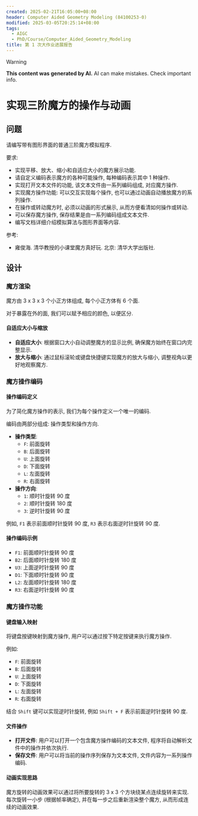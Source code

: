 ```yaml
---
created: 2025-02-21T16:05:00+08:00
header: Computer Aided Geometry Modeling (84100253-0)
modified: 2025-03-05T20:25:14+08:00
tags:
  - AIGC
  - PhD/Course/Computer_Aided_Geometry_Modeling
title: 第 1 次大作业进展报告
---
```


> [!WARNING]
> **This content was generated by AI.**
> AI can make mistakes. Check important info.

# 实现三阶魔方的操作与动画

## 问题

请编写带有图形界面的普通三阶魔方模拟程序.

要求:

- 实现平移、放大、缩小和自适应大小的魔方展示功能.
- 请自定义编码表示魔方的各种可能操作, 每种编码表示其中 1 种操作.
- 实现打开文本文件的功能, 该文本文件由一系列编码组成, 对应魔方操作.
- 实现魔方操作功能: 可以交互实现每个操作, 也可以通过动画自动播放魔方的系列操作.
- 在操作或转动魔方时, 必须以动画的形式展示, 从而方便看清如何操作或转动.
- 可以保存魔方操作, 保存结果是由一系列编码组成文本文件.
- 编写文档详细介绍模拟算法与图形界面等内容.

参考:

- 雍俊海. 清华教授的小课堂魔方真好玩. 北京: 清华大学出版社.

## 设计

### 魔方渲染

魔方由 3 x 3 x 3 个小正方体组成, 每个小正方体有 6 个面.

对于暴露在外的面, 我们可以赋予相应的颜色, 以便区分.

#### 自适应大小与缩放

- **自适应大小**: 根据窗口大小自动调整魔方的显示比例, 确保魔方始终在窗口内完整显示.
- **放大与缩小**: 通过鼠标滚轮或键盘快捷键实现魔方的放大与缩小, 调整视角以更好地观察魔方.

### 魔方操作编码

#### 操作编码定义

为了简化魔方操作的表示, 我们为每个操作定义一个唯一的编码.

编码由两部分组成: 操作类型和操作方向.

- **操作类型**:
  - `F`: 前面旋转
  - `B`: 后面旋转
  - `U`: 上面旋转
  - `D`: 下面旋转
  - `L`: 左面旋转
  - `R`: 右面旋转
- **操作方向**:
  - `1`: 顺时针旋转 90 度
  - `2`: 顺时针旋转 180 度
  - `3`: 逆时针旋转 90 度

例如, `F1` 表示前面顺时针旋转 90 度, `R3` 表示右面逆时针旋转 90 度.

#### 操作编码示例

- `F1`: 前面顺时针旋转 90 度
- `B2`: 后面顺时针旋转 180 度
- `U3`: 上面逆时针旋转 90 度
- `D1`: 下面顺时针旋转 90 度
- `L2`: 左面顺时针旋转 180 度
- `R3`: 右面逆时针旋转 90 度

### 魔方操作功能

#### 键盘输入映射

将键盘按键映射到魔方操作, 用户可以通过按下特定按键来执行魔方操作.

例如:

- `F`: 前面旋转
- `B`: 后面旋转
- `U`: 上面旋转
- `D`: 下面旋转
- `L`: 左面旋转
- `R`: 右面旋转

结合 `Shift` 键可以实现逆时针旋转, 例如 `Shift + F` 表示前面逆时针旋转 90 度.

#### 文件操作

- **打开文件**: 用户可以打开一个包含魔方操作编码的文本文件, 程序将自动解析文件中的操作并依次执行.
- **保存文件**: 用户可以将当前的操作序列保存为文本文件, 文件内容为一系列操作编码.

#### 动画实现思路

魔方旋转的动画效果可以通过将所要旋转的 3 x 3 个方块绕某点连续旋转来实现. 每次旋转一小步 (根据帧率确定), 并在每一步之后重新渲染整个魔方, 从而形成连续的动画效果.
